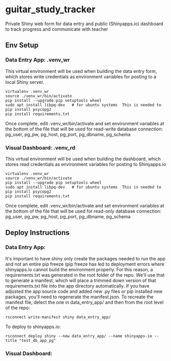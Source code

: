 # guitar_study_tracker
Private Shiny web form for data entry and public (Shinyapps.io) dashboard to track progress and communicate with teacher

## Env Setup
### Data Entry App: .venv_wr
This virtual environment will be used when building the data entry form, which stores write credentials as environment variables for posting to a local Shiny server.
``` linux
virtualenv .venv_wr
source ./venv_wr/bin/activate
pip install --upgrade pip setuptools wheel
sudo apt install libpq-dev   # for ubuntu systems  This is needed to pip install psycopg2
pip install requirements.txt
```
Once complete, edit .venv_wr/bin/activate and set environment variables at the bottom of the file that will be used for read-write database connection: pg_user, pg_pw, pg_host, pg_port, pg_dbname, pg_schema

### Visual Dashboard: .venv_rd
This virtual environment will be used when building the dashboard, which stores read credentials as environment variables for posting to Shinyapps.io
``` linux
virtualenv .venv_wr
source ./venv_wr/bin/activate
pip install --upgrade pip setuptools wheel
sudo apt install libpq-dev   # for ubuntu systems  This is needed to pip install psycopg2
pip install requirements.txt
```
Once complete, edit .venv_wr/bin/activate and set environment variables at the bottom of the file that will be used for read-only database connection: pg_user, pg_pw, pg_host, pg_port, pg_dbname, pg_schema


## Deploy Instructions
### Data Entry App:
It's important to have shiny only create the packages needed to run the app and not an entire pip freeze (pip freeze has led to deployment errors where shinyapps.io cannot build the environment properly.  For this reason, a requirements.txt was generated in the root folder of the repo.  We'll use that to generate a manifest, which will place a trimmed down version of that requirements.txt file into the app directory automatically.  If you have adjusted the app source code and added new .py files or pip installed new packages, you'll need to regenerate the manifest.json.  To recreate the manifest file, delect the one in data_entry_app/ and then from the root level of the repo:
``` linux
rsconnect write-manifest shiny data_entry_app/
```

To deploy to shinyapps.io:
``` linux
rsconnect deploy shiny --new data_entry_app/ --name shinyapps-io --title "test_db_app_pg"
```

### Visual Dashboard:
